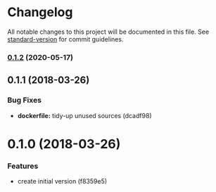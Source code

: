 # Changelog

All notable changes to this project will be documented in this file. See [standard-version](https://github.com/conventional-changelog/standard-version) for commit guidelines.

### [0.1.2](https://github.com/BiancoRoyal/bacstack-compliance-docker/compare/v0.1.1...v0.1.2) (2020-05-17)

<a name="0.1.1"></a>
## 0.1.1 (2018-03-26)

### Bug Fixes

* **dockerfile:** tidy-up unused sources (dcadf98)


<a name="0.1.0"></a>
# 0.1.0 (2018-03-26)

### Features

* create initial version (f8359e5)
